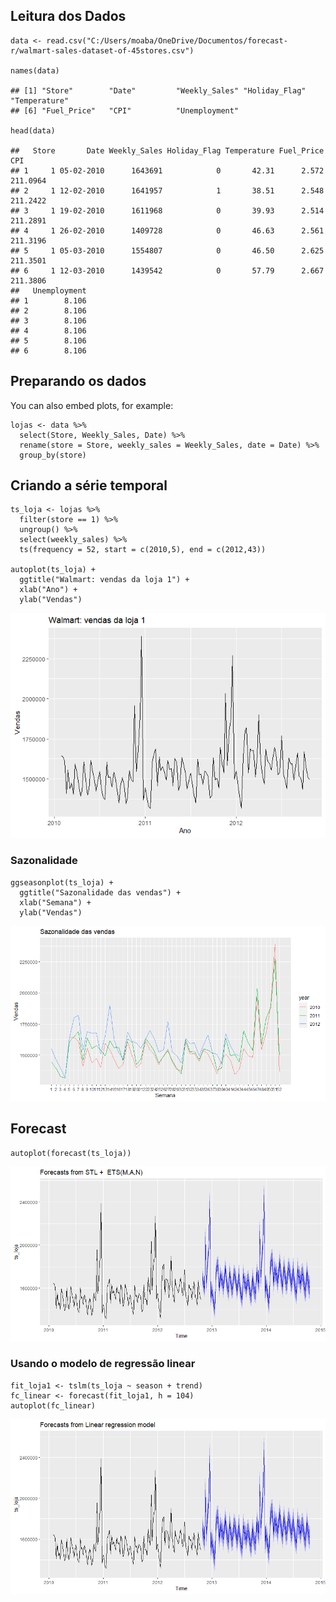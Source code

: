 ## Leitura dos Dados

    data <- read.csv("C:/Users/moaba/OneDrive/Documentos/forecast-r/walmart-sales-dataset-of-45stores.csv")

    names(data)

    ## [1] "Store"        "Date"         "Weekly_Sales" "Holiday_Flag" "Temperature" 
    ## [6] "Fuel_Price"   "CPI"          "Unemployment"

    head(data)

    ##   Store       Date Weekly_Sales Holiday_Flag Temperature Fuel_Price      CPI
    ## 1     1 05-02-2010      1643691            0       42.31      2.572 211.0964
    ## 2     1 12-02-2010      1641957            1       38.51      2.548 211.2422
    ## 3     1 19-02-2010      1611968            0       39.93      2.514 211.2891
    ## 4     1 26-02-2010      1409728            0       46.63      2.561 211.3196
    ## 5     1 05-03-2010      1554807            0       46.50      2.625 211.3501
    ## 6     1 12-03-2010      1439542            0       57.79      2.667 211.3806
    ##   Unemployment
    ## 1        8.106
    ## 2        8.106
    ## 3        8.106
    ## 4        8.106
    ## 5        8.106
    ## 6        8.106

## Preparando os dados

You can also embed plots, for example:

    lojas <- data %>%
      select(Store, Weekly_Sales, Date) %>%
      rename(store = Store, weekly_sales = Weekly_Sales, date = Date) %>%
      group_by(store)

## Criando a série temporal

    ts_loja <- lojas %>%
      filter(store == 1) %>%
      ungroup() %>%
      select(weekly_sales) %>%
      ts(frequency = 52, start = c(2010,5), end = c(2012,43))

    autoplot(ts_loja) +
      ggtitle("Walmart: vendas da loja 1") +
      xlab("Ano") +
      ylab("Vendas")

![](forecast_walmart_files/figure-markdown_strict/unnamed-chunk-2-1.png)

### Sazonalidade

    ggseasonplot(ts_loja) +
      ggtitle("Sazonalidade das vendas") +
      xlab("Semana") + 
      ylab("Vendas")

![](forecast_walmart_files/figure-markdown_strict/unnamed-chunk-3-1.png)

## Forecast

    autoplot(forecast(ts_loja))

![](forecast_walmart_files/figure-markdown_strict/unnamed-chunk-4-1.png)

### Usando o modelo de regressão linear

    fit_loja1 <- tslm(ts_loja ~ season + trend)
    fc_linear <- forecast(fit_loja1, h = 104)
    autoplot(fc_linear)

![](forecast_walmart_files/figure-markdown_strict/unnamed-chunk-5-1.png)
